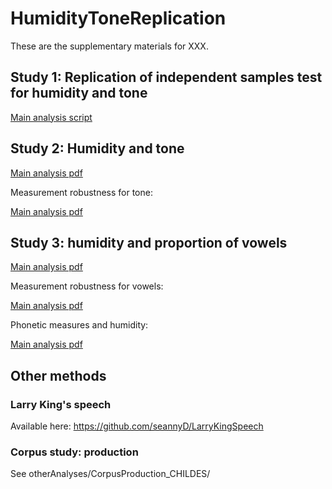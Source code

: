 # HumidityToneReplication

These are the supplementary materials for XXX.

## Study 1: Replication of independent samples test for humidity and tone

[Main analysis script](https://github.com/seannyD/HumidityToneReplication/blob/master/analysis/MonteCarloByFamily_andArea.py)

## Study 2: Humidity and tone

[Main analysis pdf](https://github.com/seannyD/HumidityToneReplication/blob/master/analysis/Phoible_lmer.pdf)

Measurement robustness for tone:

[Main analysis pdf](https://github.com/seannyD/HumidityToneReplication/blob/master/analysis/Compare_Phoible_ANU.pdf)

## Study 3: humidity and proportion of vowels

[Main analysis pdf](https://github.com/seannyD/HumidityToneReplication/blob/master/analysis/Phoible_vowels_lmer.pdf)

Measurement robustness for vowels:

[Main analysis pdf](https://github.com/seannyD/HumidityToneReplication/blob/master/analysis/testVowelFreqMeasurementRobustness.pdf)

Phonetic measures and humidity:

[Main analysis pdf](https://github.com/seannyD/HumidityToneReplication/blob/master/analysis/Compare_Phoible_ANU.pdf)

## Other methods

### Larry King's speech

Available here: https://github.com/seannyD/LarryKingSpeech

### Corpus study: production

See otherAnalyses/CorpusProduction_CHILDES/